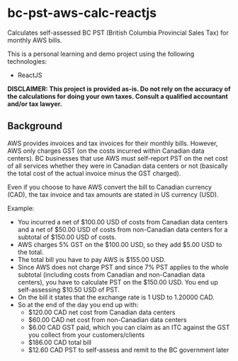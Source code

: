 # bc-pst-aws-calc-reactjs

Calculates self-assessed BC PST (British Columbia Provincial Sales Tax) for monthly AWS bills.

This is a personal learning and demo project using the following technologies:
- ReactJS

**DISCLAIMER: This project is provided as-is.  Do not rely on the accuracy of the calculations for doing your own taxes.  Consult a qualified accountant and/or tax lawyer.**

## Background

AWS provides invoices and tax invoices for their monthly bills.  However, AWS only charges GST (on the costs incurred within Canadian data centers).  BC businesses that use AWS must self-report PST on the net cost of all services whether they were in Canadian data centers or not (basically the total cost of the actual invoice minus the GST charged).

Even if you choose to have AWS convert the bill to Canadian currency (CAD), the tax invoice and tax amounts are stated in US currency (USD).

Example:

- You incurred a net of $100.00 USD of costs from Canadian data centers and a net of $50.00 USD of costs from non-Canadian data centers for a subtotal of $150.00 USD of costs.
- AWS charges 5% GST on the $100.00 USD, so they add $5.00 USD to the total.
- The total bill you have to pay AWS is $155.00 USD.
- Since AWS does not charge PST and since 7% PST applies to the whole subtotal (including costs from Canadian and non-Canadian data centers), you have to calculate PST on the $150.00 USD.  You end up self-assessing $10.50 USD of PST.
- On the bill it states that the exchange rate is 1 USD to 1.20000 CAD.
- So at the end of the day you end up with:
  - $120.00 CAD net cost from Canadian data centers
  - $60.00 CAD net cost from non-Canadian data centers
  - $6.00 CAD GST paid, which you can claim as an ITC against the GST you collect from your customers/clients
  - $186.00 CAD total bill
  - $12.60 CAD PST to self-assess and remit to the BC government later
